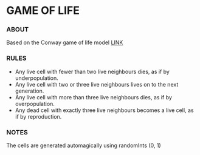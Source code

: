 # GAME OF LIFE

### ABOUT
Based on the Conway game of life model [LINK](https://en.wikipedia.org/wiki/Conway%27s_Game_of_Life)

### RULES
- Any live cell with fewer than two live neighbours dies, as if by underpopulation.
- Any live cell with two or three live neighbours lives on to the next generation.
- Any live cell with more than three live neighbours dies, as if by overpopulation.
- Any dead cell with exactly three live neighbours becomes a live cell, as if by reproduction.

### NOTES
The cells are generated automagically using randomInts (0, 1)
